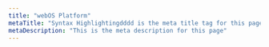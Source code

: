 ```yaml
---
title: "webOS Platform"
metaTitle: "Syntax Highlightingdddd is the meta title tag for this page"
metaDescription: "This is the meta description for this page"
---
```


